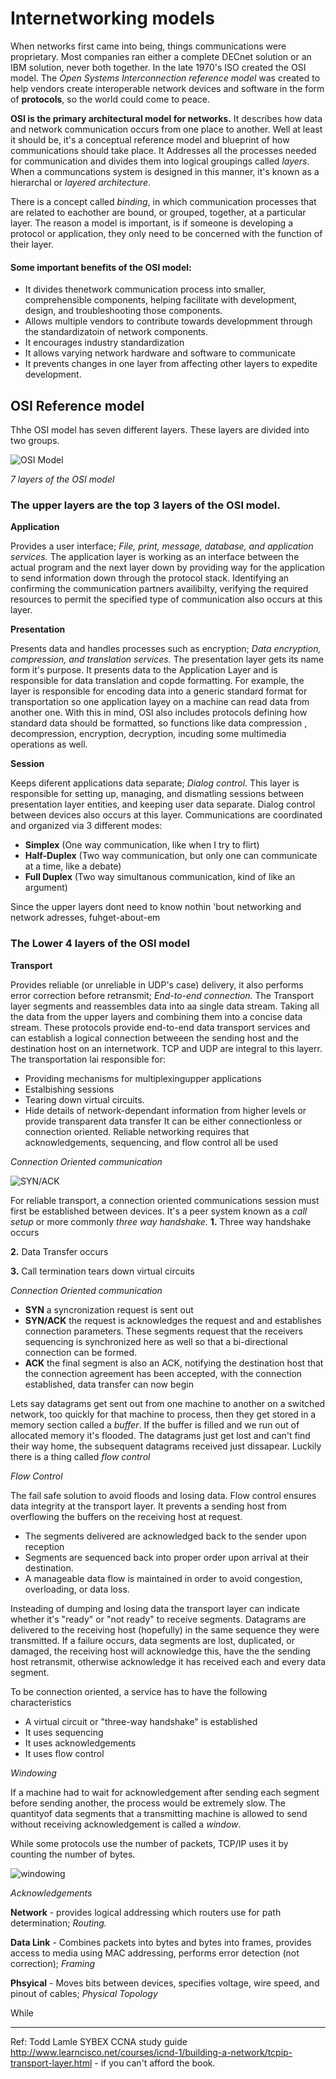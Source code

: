 # Internetworking models

When networks first came into being, things communications were proprietary. Most companies ran either a complete DECnet solution or an IBM solution, never both together. In the late 1970's ISO created the OSI model. The *Open Systems Interconnection reference model* was created to help vendors create interoperable network devices and software in the form of **protocols**,  so the world could come to peace. 

**OSI is the primary architectural model for networks.** It describes how data and network communication occurs from one place to another. 
Well at least it should be, it's  a conceptual reference model and blueprint of how communications should take place. It Addresses all the processes needed for communication and divides them into logical groupings called *layers*. When a communcations system is designed in this manner, it's known as a hierarchal or *layered architecture*.

There is a concept called *binding*, in which communication processes that are related to eachother are bound, or grouped, together, at a particular layer. The reason a model is important, is if someone is developing a protocol or application, they only need to be concerned with the function of their layer.

#### Some important benefits of the OSI model:
- It divides thenetwork communication process into smaller, comprehensible components, helping facilitate with development, design, and troubleshooting those components.
- Allows multiple vendors to contribute towards developmment through the standardizatoin of network components.
- It encourages industry standardization
- It allows varying network hardware and software to communicate
- It prevents changes in one layer from affecting other layers to expedite development.


## OSI Reference model

Thhe OSI model has seven different layers. These layers are divided into two groups.

![OSI Model](https://www.lifewire.com/thmb/HmXo1D1vHnFhx9SNVJ34dEuZoDI=/400x0/filters:no_upscale():max_bytes(150000):strip_icc()/basics_osimodel-56a1ad0c5f9b58b7d0c19c53.jpg)

*7 layers of the OSI model*

### The upper layers are the top 3 layers of the OSI model.

**Application** 

Provides a user interface; *File, print, message, database, and application services.* The application layer is working as an interface between the actual program and the next layer down by providing way for the application to send information down through the protocol stack. Identifying an confirming the communication partners availibilty, verifying the required resources to permit the specified type of communication also occurs at this layer.
 
**Presentation** 

Presents data and handles processes such as encryption; *Data encryption, compression, and translation services.* The presentation layer gets its name form it's purpose. It presents data to the Application Layer and is responsible for data translation and copde formatting. For example, the layer is responsible for encoding data into a generic standard format for transportation so one application layey on a machine can read data from another one. With this in mind, OSI also includes protocols defining how standard data should be formatted, so functions like data compression , decompression, encryption, decryption, incuding some multimedia operations as well.


**Session**

Keeps diferent applications data separate; *Dialog control.* This layer is responsible for setting up, managing, and dismatling sessions between presentation layer entities, and keeping user data separate. Dialog control between devices also occurs at this layer. Communications are coordinated and organized via 3 different modes:
  - **Simplex** (One way communication, like when I try to flirt)
  - **Half-Duplex**  (Two way communication, but only one can communicate at a time, like a debate)
  - **Full Duplex** (Two way simultanous communication, kind of like an argument)

Since the upper layers dont need to know nothin 'bout networking and network adresses, fuhget-about-em

### The Lower 4 layers of the OSI model

**Transport** 

Provides reliable (or unreliable in UDP's case) delivery, it also performs error correction before retransmit; *End-to-end connection.* The Transport layer segments and reassembles data into aa single data stream. Taking all the data from the upper layers and combining them into a concise data stream. These protocols provide end-to-end data transport services and can establish a logical connection betweeen the sending host and the destination host on an internetwork. TCP and UDP are integral to this layerr. The transportation lai responsible for:
 - Providing mechanisms for multiplexingupper applications
 - Estalbishing sessions
 - Tearing down virtual circuits.
 - Hide details of network-dependant information from higher levels or provide transparent data transfer
It can be either connectionless or connection oriented. Reliable networking requires that acknowledgements, sequencing, and flow control all be used

*Connection Oriented communication*

![SYN/ACK](https://s25785.pcdn.co/wp-content/uploads/2017/02/standard_tcp_handshake.png?t=1505317731683&width=673&name=standard_tcp_handshake.png)

For reliable transport, a connection oriented communications session must first be established between devices. It's a peer system known as a *call setup* or more commonly *three way handshake.* 
 **1.** Three way handshake occurs
     
 **2.** Data Transfer occurs
     
 **3.** Call termination tears down virtual circuits
 
 *Connection Oriented communication*

- **SYN** a syncronization request is sent out
- **SYN/ACK** the request is acknowledges the request and and establishes connection parameters. These segments request that the receivers sequencing is synchronized here as well so that a bi-directional connection can be formed.
- **ACK** the final segment is also an ACK, notifying the destination host that the connection agreement has been accepted, with the connection established, data transfer can now begin

Lets say datagrams get sent out from one machine to another on a switched network, too quickly for that machine to process, then they get stored in a memory section called a *buffer*. If the buffer is filled and we run out of allocated memory it's  flooded. The datagrams just get lost and can't find their way home, the subsequent datagrams received just dissapear. Luckily there is a thing called  *flow control*

*Flow Control*

 The fail safe solution to avoid floods and losing data. Flow control ensures data integrity at the transport layer. It  prevents a sending host from overflowing the buffers on the receiving host at request. 
 - The segments delivered are acknowledged back to the sender upon reception
 - Segments are sequenced back into proper order upon arrival at their destination.
 - A manageable data flow is maintained in order to avoid congestion, overloading, or data loss.

 Insteading of dumping and losing data the transport layer can indicate whether it's "ready" or "not ready" to receive segments. Datagrams are delivered to the receiving host (hopefully) in the same sequence they were transmitted. If a failure occurs, data segments are lost, duplicated, or damaged, the receiving host will acknowledge this, have the the sending host retransmit, otherwise acknowledge it has received each and every data segment.
 
 To be connection oriented, a service has to have the following characteristics
 - A virtual circuit or "three-way handshake" is established
 - It uses sequencing
 - It uses acknowledgements
 - It uses flow control
 
 *Windowing*
 
If a machine had to wait for acknowledgement after sending each segment before sending another, the process would be extremely slow. The quantityof data segments that a transmitting machine is allowed to send without receiving acknowledgement is called a *window*.

While some protocols use the number of packets, TCP/IP uses it by counting the number of bytes. 
 
 ![windowing](http://www.learncisco.net/assets/images/icnd1/17-windowing.jpg)
 
 *Acknowledgements*
 
     
     
**Network** - provides logical addressing which routers use for path determination; *Routing.* 

**Data Link** - Combines packets  into bytes and bytes into frames, provides access to media using MAC addressing,  performs error detection (not correction); *Framing*

**Phsyical** - Moves bits between devices, specifies voltage, wire speed, and pinout of cables; *Physical Topology*







While 

---
Ref:
Todd Lamle SYBEX CCNA study guide
http://www.learncisco.net/courses/icnd-1/building-a-network/tcpip-transport-layer.html - if you can't afford the book.
